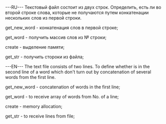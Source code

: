 ---RU---
Текстовый файл состоит из двух строк. Определить, есть ли во второй строке слова, которые не получаются путем конкатенации нескольких слов из первой строки.

get_new_word -  конкатенация слов в первой строке;

get_word -  получить массив слов из № строки;

create - выделение памяти;

get_str - получить стороки из файла;

---EN---
The text file consists of two lines. To define whether is in the second line of a word which don't turn out by concatenation of several words from the first line.

get_new_word - concatenation of words in the first line;

get_word - to receive array of words from No. of a line;

create - memory allocation;

get_str - to receive lines from file;  